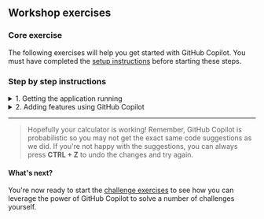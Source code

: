 ## Workshop exercises

### Core exercise

The following exercises will help you get started with GitHub Copilot. You must have completed the [setup instructions](<./1. setup.md>) before starting these steps.


### Step by step instructions

<details>
<summary>1. Getting the application running</summary>

**Starting Point**: You should have the repo open in VSCode (or your supported IDE)

1. Press ```CTRL + ` ``` to open the terminal window in VS Code if it is not already open.

2. **Open a ```.java``` file and run F5**
- Alternatively,Enter ```./mvnw spring-boot:run``` in the terminal window and press **ENTER** to run the application.

3. In the pop-up window that appears in the bottom right corner of the Codespace window, click the **Open in Browser** button. This will securely map port 3000 from the Codespace environment (if you're using Codespaces) to your local browser so you can see the running calculator application.

<img width="460" alt="Open in Browser" src="../assets/open%20in%20browser.png">

4. Do some simple calculations to show that the calculator is working as expected.

<img width="460" alt="The Node Calculator" src="../assets/calculator.png">

5. Close the browser window for now and return to the Codespace window.

6. Ensure your focus is in the terminal window and press ``` CTRL + C ``` to stop the application.

</details>

<details>
<summary>2. Adding features using GitHub Copilot</summary>

**TO DO** -  You've been asked to add a new feature to the calculator application.

### Adding the buttons to the calculator UI

1. Open the ```templates/index.html``` file under src/main/resources in the editor window.

2. Scroll down to where you see the ```<!-- TODO #1: Buttons -->``` comment

3. Add a new line below this comment and type the following two lines. You should see GitHub Copilot start to autocomplete the second line as you type. When you see this, just press ```TAB``` to accept the completion.

``` <!-- add a button for a power (or exponential) function --> ```


Your finished snippet should match the following.

<img width="538" alt="GitHub Copilot suggestions" src="../assets/index-html.png">

### Adding the logic for the new features

4. Open the 
[client.js](../src/main/resources/static/client.js#L22) file under src/main/resources/static in the editor window.

5. Scroll down to where you see the ```// TODO #2: Add operator``` comment (Line 22)

6. Move your cursor to the end of the line 35 (to the right of ```break;``` and press **ENTER**.

In VSCode, GitHub Copilot should display ghost text suggesting the code shown in the following screenshot. Press **TAB** to accept the suggestion.

<img width="353" alt="GitHub Copilot suggestions" src="../assets/case-suggestion.png">

In IntelliJ, supply your intent explicitly by putting ```<button class="btn" th:onClick="operationPressed('^')">^</button>```  in the line.

![IntelliJ-indexjs.png](..%2Fassets%2FIntelliJ-indexjs.png)

7. Press **ENTER** at the end of the line, then accept the next two lines Copilot suggests.

Your completed addition should match the following.

<img width="376" alt="GitHub Copilot suggestions" src="../assets/Add-operator-completed.png">

8. Open the 
[ArithmeticController.java](../src/main/java/com/copilot/calculator/controller/ArithmeticController.java#L16) file in the editor window.

9. Scroll down to where you see the ```// TODO #3: Add operator``` comment

10. Press **ENTER** at the end of the line that defines the divide function.

11. Copy and Paste this line
```<button class="btn" th:onClick="operationPressed('^')">^</button>```

<img width="353" alt="GitHub Copilot suggestions" src="../assets/power.jpg">

12. Press ```CTRL + ` ``` to open the terminal window in VS Code.

13. Enter ```./mvnw spring-boot:run``` in the terminal window and press **ENTER** to run the application.

14. You should test the new button by clicking 3, then the "^" (power) button, then click 2. Click "=" and the result should be 9.

15. Close the browser window, return to the Terminal window in Codespaces and press ```CTRL+C``` to terminate the application.

**Success**, you have enhanced the calculator application using GitHub Copilot!

</details>


---

>Hopefully your calculator is working! Remember, GitHub Copilot is probabilistic so you may not get the exact same code suggestions as we did. If you're not happy with the suggestions, you can always press **CTRL + Z** to undo the changes and try again.


#### What's next?
You're now ready to start the [challenge exercises](<./3. challenge exercises.md>) to see how you can leverage the power of GitHub Copilot to solve a number of challenges yourself.
